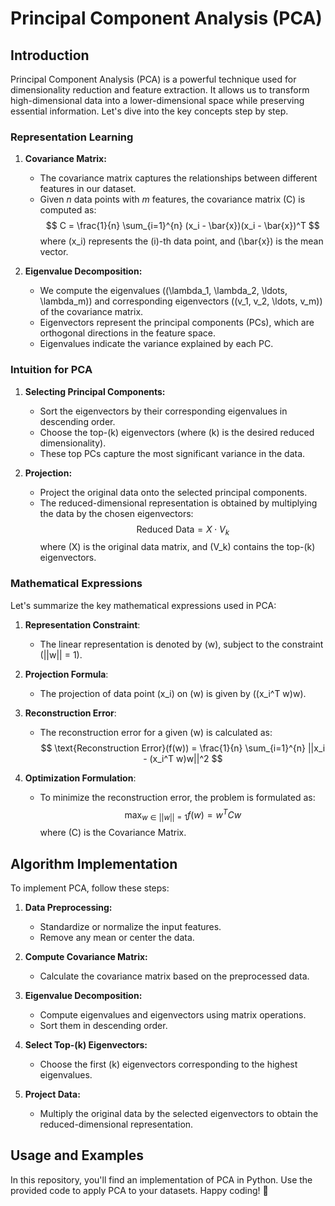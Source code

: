 # Principal Component Analysis (PCA)

## Introduction

Principal Component Analysis (PCA) is a powerful technique used for dimensionality reduction and feature extraction. It allows us to transform high-dimensional data into a lower-dimensional space while preserving essential information. Let's dive into the key concepts step by step.

### Representation Learning

1. **Covariance Matrix:**
   - The covariance matrix captures the relationships between different features in our dataset.
   - Given *n* data points with *m* features, the covariance matrix \(C\) is computed as:
     $$ C = \frac{1}{n} \sum_{i=1}^{n} (x_i - \bar{x})(x_i - \bar{x})^T $$
     where \(x_i\) represents the \(i\)-th data point, and \(\bar{x}\) is the mean vector.

2. **Eigenvalue Decomposition:**
   - We compute the eigenvalues (\(\lambda_1, \lambda_2, \ldots, \lambda_m\)) and corresponding eigenvectors (\(v_1, v_2, \ldots, v_m\)) of the covariance matrix.
   - Eigenvectors represent the principal components (PCs), which are orthogonal directions in the feature space.
   - Eigenvalues indicate the variance explained by each PC.

### Intuition for PCA

1. **Selecting Principal Components:**
   - Sort the eigenvectors by their corresponding eigenvalues in descending order.
   - Choose the top-\(k\) eigenvectors (where \(k\) is the desired reduced dimensionality).
   - These top PCs capture the most significant variance in the data.

2. **Projection:**
   - Project the original data onto the selected principal components.
   - The reduced-dimensional representation is obtained by multiplying the data by the chosen eigenvectors:
     $$ \text{Reduced Data} = X \cdot V_k $$
     where \(X\) is the original data matrix, and \(V_k\) contains the top-\(k\) eigenvectors.

### Mathematical Expressions

Let's summarize the key mathematical expressions used in PCA:

1. **Representation Constraint**:
   - The linear representation is denoted by \(w\), subject to the constraint \(||w|| = 1\).

2. **Projection Formula**:
   - The projection of data point \(x_i\) on \(w\) is given by \((x_i^T w)w\).

3. **Reconstruction Error**:
   - The reconstruction error for a given \(w\) is calculated as:
     $$ \text{Reconstruction Error}(f(w)) = \frac{1}{n} \sum_{i=1}^{n} ||x_i - (x_i^T w)w||^2 $$

4. **Optimization Formulation**:
   - To minimize the reconstruction error, the problem is formulated as:
     $$ \max_{w \in ||w||=1} f(w) = w^T Cw $$
     where \(C\) is the Covariance Matrix.

## Algorithm Implementation

To implement PCA, follow these steps:

1. **Data Preprocessing:**
   - Standardize or normalize the input features.
   - Remove any mean or center the data.

2. **Compute Covariance Matrix:**
   - Calculate the covariance matrix based on the preprocessed data.

3. **Eigenvalue Decomposition:**
   - Compute eigenvalues and eigenvectors using matrix operations.
   - Sort them in descending order.

4. **Select Top-\(k\) Eigenvectors:**
   - Choose the first \(k\) eigenvectors corresponding to the highest eigenvalues.

5. **Project Data:**
   - Multiply the original data by the selected eigenvectors to obtain the reduced-dimensional representation.

## Usage and Examples

In this repository, you'll find an implementation of PCA in Python. Use the provided code to apply PCA to your datasets. Happy coding! 🚀
